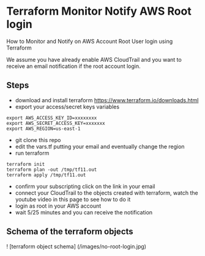 # Terraform Monitor Notify AWS Root login
How to Monitor and Notify on AWS Account Root User login using Terraform

We assume you have already enable AWS CloudTrail and you want to receive an email notification if the root account login.

## Steps
* download and install terraform https://www.terraform.io/downloads.html
* export your access/secret keys variables 
```
export AWS_ACCESS_KEY_ID=xxxxxxxx
export AWS_SECRET_ACCESS_KEY=xxxxxxx
export AWS_REGION=us-east-1
```
* git clone this repo
* edit the vars.tf putting your email and eventually change the region
* run terraform
```
terraform init 
terraform plan -out /tmp/tf11.out
terraform apply /tmp/tf11.out
```
* confirm your subscripting click on the link in your email
* connect your CloudTrail to the objects created with terraform, watch the youtube video in this page to see how to do it
* login as root in your AWS account 
* wait 5/25 minutes and you can receive the notification

## Schema of the terraform objects 
! [terraform object schema]
(/images/no-root-login.jpg)
